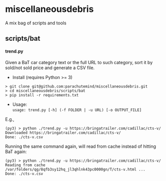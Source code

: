 # miscellaneousdebris
A mix bag of scripts and tools

## scripts/bat
#### trend.py
Given a BaT car category text or the full URL to such category, sort it by sold/not sold price and generate a CSV file.

- Install (requires Python >= 3)
```
> git clone git@github.com:parachutemind/miscellaneousdebris.git
> cd miscellaneousdebris/scripts/bat
> pip install -r requirements.txt 
```

- Usage:  
`usage: trend.py [-h] (-f FOLDER | -u URL) [-o OUTPUT_FILE]`

E.g.,
```
(py3) > python ./trend.py -u https://bringatrailer.com/cadillac/cts-v/
Downloaded https://bringatrailer.com/cadillac/cts-v/
Done: ./cts-v.csv
```
Running the same command again, will read from cache instead of hitting BaT again:
```
(py3) > python ./trend.py -u https://bringatrailer.com/cadillac/cts-v/
Reading from cache /var/folders/qg/8qfb3sy12hq_jl3qhlnk43pc0000gn/T/cts-v.html ...
Done: ./cts-v.csv

```



